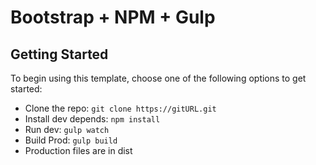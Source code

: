 # Bootstrap + NPM + Gulp

## Getting Started

To begin using this template, choose one of the following options to get started:
* Clone the repo: `git clone https://gitURL.git`
* Install dev depends: `npm install`
* Run dev: `gulp watch`
* Build Prod: `gulp build`
* Production files are in dist
